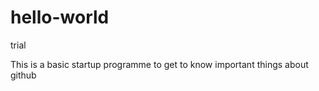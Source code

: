 # hello-world
trial

This is a basic startup programme to get to know important things about github
